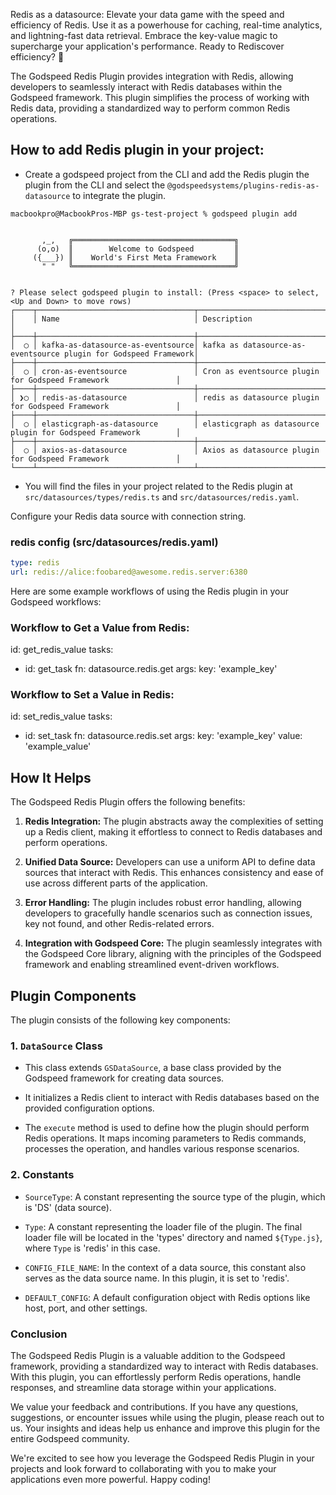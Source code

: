 Redis as a datasource: Elevate your data game with the speed and efficiency of Redis. Use it as a powerhouse for caching, real-time analytics, and lightning-fast data retrieval. Embrace the key-value magic to supercharge your application's performance. Ready to Rediscover efficiency? 🚀


The Godspeed Redis Plugin provides integration with Redis, allowing developers to seamlessly interact with Redis databases within the Godspeed framework. This plugin simplifies the process of working with Redis data, providing a standardized way to perform common Redis operations.


## How to add Redis plugin in your project:
- Create a godspeed project from the CLI and add the Redis plugin the plugin from the CLI and select the `@godspeedsystems/plugins-redis-as-datasource` to integrate the plugin.

```
macbookpro@MacbookPros-MBP gs-test-project % godspeed plugin add   


       ,_,   ╔════════════════════════════════════╗
      (o,o)  ║        Welcome to Godspeed         ║
     ({___}) ║    World's First Meta Framework    ║
       " "   ╚════════════════════════════════════╝


? Please select godspeed plugin to install: (Press <space> to select, <Up and Down> to move rows)
┌────┬───────────────────────────────────┬─────────────────────────────────────────────────────────────────┐
│    │ Name                              │ Description                                                     │
├────┼───────────────────────────────────┼─────────────────────────────────────────────────────────────────┤
│  ◯ │ kafka-as-datasource-as-eventsource│ kafka as datasource-as-eventsource plugin for Godspeed Framework│
├────┼───────────────────────────────────┼─────────────────────────────────────────────────────────────────┤
│  ◯ │ cron-as-eventsource               │ Cron as eventsource plugin for Godspeed Framework               │
├────┼───────────────────────────────────┼─────────────────────────────────────────────────────────────────┤
│ ❯◯ │ redis-as-datasource               │ redis as datasource plugin for Godspeed Framework               │
├────┼───────────────────────────────────┼─────────────────────────────────────────────────────────────────┤
│  ◯ │ elasticgraph-as-datasource        │ elasticgraph as datasource plugin for Godspeed Framework        │
├────┼───────────────────────────────────┼─────────────────────────────────────────────────────────────────┤
│  ◯ │ axios-as-datasource               │ Axios as datasource plugin for Godspeed Framework               │
└────┴───────────────────────────────────┴─────────────────────────────────────────────────────────────────┘

```
- You will find the files in your project related to the Redis plugin at `src/datasources/types/redis.ts` and `src/datasources/redis.yaml`.

Configure your Redis data source with connection string. 
### redis config (src/datasources/redis.yaml)
```yaml
type: redis
url: redis://alice:foobared@awesome.redis.server:6380

```
Here are some example workflows of using the Redis plugin in your Godspeed workflows:

### Workflow to Get a Value from Redis:

id: get_redis_value
tasks:
  - id: get_task
    fn: datasource.redis.get
    args:
      key: 'example_key'

### Workflow to Set a Value in Redis:

id: set_redis_value
tasks:
  - id: set_task
    fn: datasource.redis.set
    args:
      key: 'example_key'
      value: 'example_value'

## How It Helps

The Godspeed Redis Plugin offers the following benefits:

1. **Redis Integration:** The plugin abstracts away the complexities of setting up a Redis client, making it effortless to connect to Redis databases and perform operations.

2. **Unified Data Source:** Developers can use a uniform API to define data sources that interact with Redis. This enhances consistency and ease of use across different parts of the application.

3. **Error Handling:** The plugin includes robust error handling, allowing developers to gracefully handle scenarios such as connection issues, key not found, and other Redis-related errors.

4. **Integration with Godspeed Core:** The plugin seamlessly integrates with the Godspeed Core library, aligning with the principles of the Godspeed framework and enabling streamlined event-driven workflows.

## Plugin Components

The plugin consists of the following key components:

### 1. `DataSource` Class

- This class extends `GSDataSource`, a base class provided by the Godspeed framework for creating data sources.

- It initializes a Redis client to interact with Redis databases based on the provided configuration options.

- The `execute` method is used to define how the plugin should perform Redis operations. It maps incoming parameters to Redis commands, processes the operation, and handles various response scenarios.

### 2. Constants

- `SourceType`: A constant representing the source type of the plugin, which is 'DS' (data source).

- `Type`: A constant representing the loader file of the plugin. The final loader file will be located in the 'types' directory and named `${Type.js}`, where `Type` is 'redis' in this case.

- `CONFIG_FILE_NAME`: In the context of a data source, this constant also serves as the data source name. In this plugin, it is set to 'redis'.

- `DEFAULT_CONFIG`: A default configuration object with Redis options like host, port, and other settings.


### Conclusion

The Godspeed Redis Plugin is a valuable addition to the Godspeed framework, providing a standardized way to interact with Redis databases. With this plugin, you can effortlessly perform Redis operations, handle responses, and streamline data storage within your applications.

We value your feedback and contributions. If you have any questions, suggestions, or encounter issues while using the plugin, please reach out to us. Your insights and ideas help us enhance and improve this plugin for the entire Godspeed community.

We're excited to see how you leverage the Godspeed Redis Plugin in your projects and look forward to collaborating with you to make your applications even more powerful. Happy coding!

